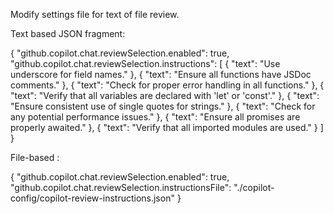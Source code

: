 Modify settings file for text of file review.

Text based JSON fragment:

{
  "github.copilot.chat.reviewSelection.enabled": true,
  "github.copilot.chat.reviewSelection.instructions": [
    {
      "text": "Use underscore for field names."
    },
    {
      "text": "Ensure all functions have JSDoc comments."
    },
    {
      "text": "Check for proper error handling in all functions."
    },
    {
      "text": "Verify that all variables are declared with 'let' or 'const'."
    },
    {
      "text": "Ensure consistent use of single quotes for strings."
    },
    {
      "text": "Check for any potential performance issues."
    },
    {
      "text": "Ensure all promises are properly awaited."
    },
    {
      "text": "Verify that all imported modules are used."
    }
  ]
}

File-based :

{
  "github.copilot.chat.reviewSelection.enabled": true,
  "github.copilot.chat.reviewSelection.instructionsFile": "./copilot-config/copilot-review-instructions.json"
}

